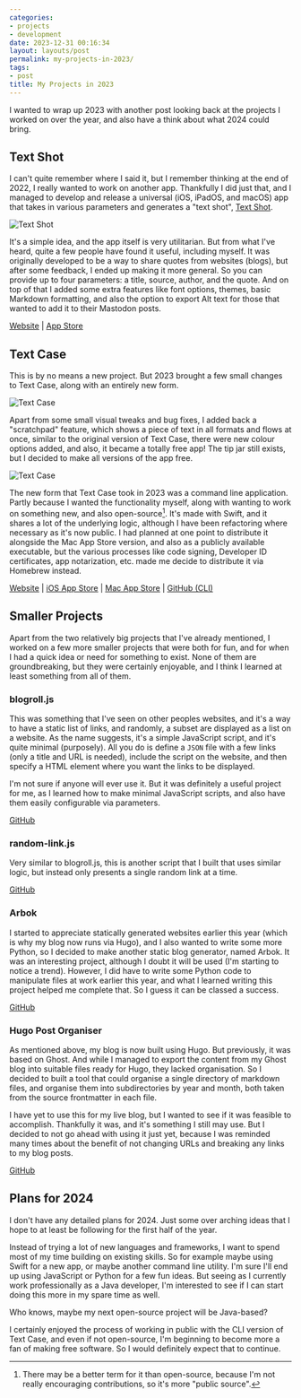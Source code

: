 ```yaml
---
categories:
- projects
- development
date: 2023-12-31 00:16:34
layout: layouts/post
permalink: my-projects-in-2023/
tags:
- post
title: My Projects in 2023
---
```


I wanted to wrap up 2023 with another post looking back at the projects
I worked on over the year, and also have a think about what 2024 could bring.

## Text Shot

I can't quite remember where I said it, but I remember thinking at the end of
2022, I really wanted to work on another app. Thankfully I did just that, and
I managed to develop and release a universal (iOS, iPadOS, and macOS)
app that takes in various parameters and generates a "text shot", [Text Shot](http://chrishannah.me/text-shot).

![Text Shot](https://cdn.chrishannah.me/images/2023/12/ts.png)

It's a simple idea, and the app itself is very utilitarian. But from what I've
heard, quite a few people have found it useful, including myself. It was
originally developed to be a way to share quotes from websites (blogs), but
after some feedback, I ended up making it more general. So you can provide up
to four parameters: a title, source, author, and the quote. And on top of that
I added some extra features like font options, themes, basic Markdown
formatting, and also the option to export Alt text for those that wanted to
add it to their Mastodon posts.

[Website](https://chrishannah.me/text-shot) | [App Store](https://apps.apple.com/us/app/text-shot/id6450152342)

## Text Case

This is by no means a new project. But 2023 brought a few small changes to Text
Case, along with an entirely new form.

![Text Case](https://cdn.chrishannah.me/images/2023/12/tc.png)

Apart from some small visual tweaks and bug fixes, I added back a "scratchpad"
feature, which shows a piece of text in all formats and flows at once, similar
to the original version of Text Case, there were new colour options added, and
also, it became a totally free app! The tip jar still exists, but I decided to
make all versions of the app free.

![Text Case](https://cdn.chrishannah.me/images/2023/12/tcc.png)

The new form that Text Case took in 2023 was a command line application. Partly
because I wanted the functionality myself, along with wanting to work on
something new, and also open-source[^1]. It's made with Swift, and it shares
a lot of the underlying logic, although I have been refactoring where necessary
as it's now public. I had planned at one point to distribute it alongside the
Mac App Store version, and also as a publicly available executable, but the
various processes like code signing, Developer ID certificates, app
notarization, etc. made me decide to distribute it via Homebrew instead.

[Website](http://textcase.app) | [iOS App Store](https://apps.apple.com/us/app/text-case/id1407730596?uo=4) | [Mac App Store](https://apps.apple.com/us/app/text-case/id1492174677?ls=1&mt=12) | [GitHub (CLI)](https://github.com/chrishannah/textcase-cli)

[^1]: There may be a better term for it than open-source, because I'm not
    really encouraging contributions, so it's more "public source".

## Smaller Projects

Apart from the two relatively big projects that I've already mentioned,
I worked on a few more smaller projects that were both for fun, and for when
I had a quick idea or need for something to exist. None of them are
groundbreaking, but they were certainly enjoyable, and I think I learned at
least something from all of them.

### blogroll.js

This was something that I've seen on other peoples websites, and it's a way to
have a static list of links, and randomly, a subset are displayed as a list on
a website. As the name suggests, it's a simple JavaScript script, and it's
quite minimal (purposely). All you do is define a `JSON` file with a few links
(only a title and URL is needed), include the script on the website, and then
specify a HTML element where you want the links to be displayed.

I'm not sure if anyone will ever use it. But it was definitely a useful project
for me, as I learned how to make minimal JavaScript scripts, and also have them
easily configurable via parameters.

[GitHub](https://github.com/chrishannah/blogroll.js)

### random-link.js

Very similar to blogroll.js, this is another script that I built that uses
similar logic, but instead only presents a single random link at a time.

[GitHub](https://github.com/chrishannah/random-link.js)

### Arbok

I started to appreciate statically generated websites earlier this year (which is
why my blog now runs via Hugo), and I also wanted to write some more Python, so
I decided to make another static blog generator, named Arbok. It was an
interesting project, although I doubt it will be used (I'm starting to notice
a trend). However, I did have to write some Python code to manipulate files at
work earlier this year, and what I learned writing this project helped me
complete that. So I guess it can be classed a success.

[GitHub](https://github.com/chrishannah/Arbok)

### Hugo Post Organiser

As mentioned above, my blog is now built using Hugo. But previously, it was
based on Ghost. And while I managed to export the content from my Ghost blog
into suitable files ready for Hugo, they lacked organisation. So I decided to
built a tool that could organise a single directory of markdown files, and
organise them into subdirectories by year and month, both taken from the source
frontmatter in each file.

I have yet to use this for my live blog, but I wanted to see if it was feasible
to accomplish. Thankfully it was, and it's something I still may use. But
I decided to not go ahead with using it just yet, because I was reminded many
times about the benefit of not changing URLs and breaking any links to my blog
posts.

[GitHub](https://github.com/chrishannah/Hugo-Post-Organiser)

## Plans for 2024

I don't have any detailed plans for 2024. Just some over arching
ideas that I hope to at least be following for the first half of the year.

Instead of trying a lot of new languages and frameworks, I want to spend most
of my time building on existing skills. So for example maybe using Swift for
a new app, or maybe another command line utility. I'm sure I'll end up using
JavaScript or Python for a few fun ideas. But seeing as I currently work
professionally as a Java developer, I'm interested to see if I can start doing
this more in my spare time as well.

Who knows, maybe my next open-source project will be Java-based?

I certainly enjoyed the process of working in public with the CLI version of
Text Case, and even if not open-source, I'm beginning to become more a fan of
making free software. So I would definitely expect that to continue.